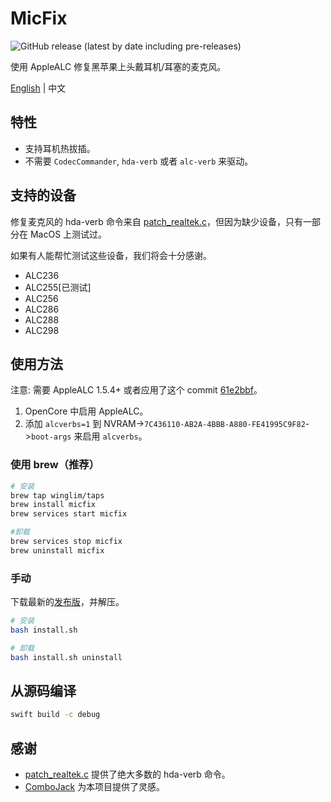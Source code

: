 # MicFix

![GitHub release (latest by date including pre-releases)](https://img.shields.io/github/v/release/WingLim/MicFix?include_prereleases)

使用 AppleALC 修复黑苹果上头戴耳机/耳塞的麦克风。

[English](https://github.com/WingLim/MicFix/blob/main/README.md) | 中文

## 特性

- 支持耳机热拔插。
- 不需要 `CodecCommander`, `hda-verb` 或者 `alc-verb` 来驱动。

## 支持的设备

修复麦克风的 hda-verb 命令来自 [patch_realtek.c](https://github.com/torvalds/linux/blob/master/sound/pci/hda/patch_realtek.c)，但因为缺少设备，只有一部分在 MacOS 上测试过。

如果有人能帮忙测试这些设备，我们将会十分感谢。

- ALC236
- ALC255[已测试]
- ALC256
- ALC286
- ALC288
- ALC298

## 使用方法

注意: 需要 AppleALC 1.5.4+ 或者应用了这个 commit [61e2bbf](https://github.com/acidanthera/AppleALC/commit/61e2bbfe74bf1c12ebf770ed4a9776a04a7758f2)。

1. OpenCore 中启用 AppleALC。
2. 添加 `alcverbs=1` 到 NVRAM->`7C436110-AB2A-4BBB-A880-FE41995C9F82`->`boot-args` 来启用 `alcverbs`。

### 使用 brew（推荐）

```bash
# 安装
brew tap winglim/taps
brew install micfix
brew services start micfix

#卸载
brew services stop micfix
brew uninstall micfix
```

### 手动

下载最新的[发布版](https://github.com/WingLim/MicFix/releases)，并解压。

```bash
# 安装
bash install.sh

# 卸载
bash install.sh uninstall
```

## 从源码编译

```bash
swift build -c debug
```

## 感谢

- [patch_realtek.c](https://github.com/torvalds/linux/blob/master/sound/pci/hda/patch_realtek.c) 提供了绝大多数的 hda-verb 命令。
- [ComboJack](https://github.com/hackintosh-stuff/ComboJack) 为本项目提供了灵感。
